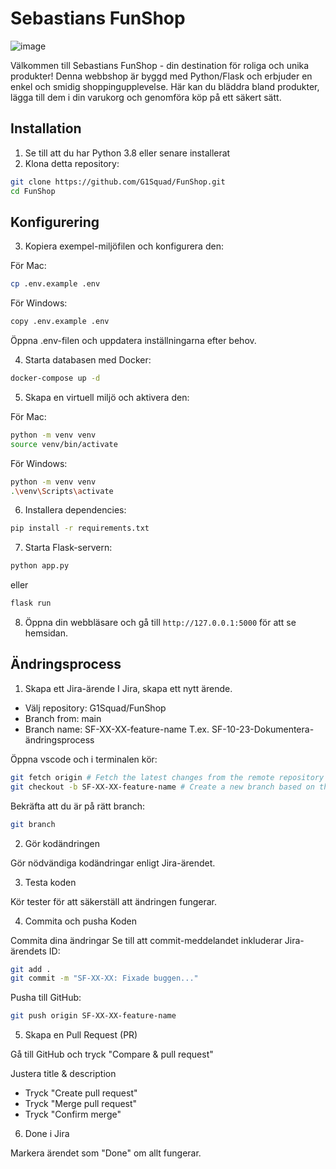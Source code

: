 # Sebastians FunShop
![image](https://user-images.githubusercontent.com/325316/217481437-4aed242b-2626-46bd-a338-03d7ceb4c156.png)

Välkommen till Sebastians FunShop - din destination för roliga och unika produkter! Denna webbshop är byggd med Python/Flask och erbjuder en enkel och smidig shoppingupplevelse. Här kan du bläddra bland produkter, lägga till dem i din varukorg och genomföra köp på ett säkert sätt.

## Installation
1. Se till att du har Python 3.8 eller senare installerat
2. Klona detta repository:
```bash
git clone https://github.com/G1Squad/FunShop.git
cd FunShop
```

## Konfigurering
3. Kopiera exempel-miljöfilen och konfigurera den:

För Mac:
```bash
cp .env.example .env
```

För Windows:
```bash
copy .env.example .env
```
Öppna .env-filen och uppdatera inställningarna efter behov.

4. Starta databasen med Docker:
```bash
docker-compose up -d
```

5. Skapa en virtuell miljö och aktivera den:

För Mac:
```bash
python -m venv venv
source venv/bin/activate
```

För Windows:
```bash
python -m venv venv
.\venv\Scripts\activate
```

6. Installera dependencies:
```bash
pip install -r requirements.txt
```

7. Starta Flask-servern:
```bash
python app.py
```
eller
```bash
flask run
```
8. Öppna din webbläsare och gå till `http://127.0.0.1:5000` för att se hemsidan.

## Ändringsprocess

1. Skapa ett Jira-ärende
I Jira, skapa ett nytt ärende. 
- Välj repository: G1Squad/FunShop
- Branch from: main
- Branch name: SF-XX-XX-feature-name T.ex. SF-10-23-Dokumentera-ändringsprocess

Öppna vscode och i terminalen kör:
```bash
git fetch origin # Fetch the latest changes from the remote repository
git checkout -b SF-XX-XX-feature-name # Create a new branch based on the main branch
```
Bekräfta att du är på rätt branch:
```bash
git branch
```

2. Gör kodändringen

Gör nödvändiga kodändringar enligt Jira-ärendet.

3. Testa koden

Kör tester för att säkerställ att ändringen fungerar.

4. Commita och pusha Koden

Commita dina ändringar
Se till att commit-meddelandet inkluderar Jira-ärendets ID:

```bash
git add .
git commit -m "SF-XX-XX: Fixade buggen..."
```

Pusha till GitHub:
```bash
git push origin SF-XX-XX-feature-name
```

5. Skapa en Pull Request (PR)

Gå till GitHub och tryck "Compare & pull request"

Justera title & description
- Tryck "Create pull request"
- Tryck "Merge pull request"
- Tryck "Confirm merge"

6. Done i Jira

Markera ärendet som "Done" om allt fungerar.
